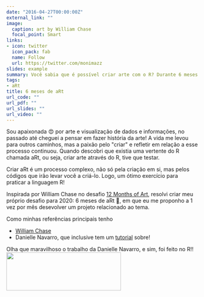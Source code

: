 ```yaml
---
date: "2016-04-27T00:00:00Z"
external_link: ""
image:
  caption: art by William Chase
  focal_point: Smart
links:
- icon: twitter
  icon_pack: fab
  name: Follow
  url: https://twitter.com/monimazz
slides: example
summary: Você sabia que é possível criar arte com o R? Durante 6 meses vou explorar o tema aRt, criando arte através do R com o uso de algorítimos e demais funcionalidades da linguagem.
tags:
- aRt
title: 6 meses de aRt 
url_code: ""
url_pdf: ""
url_slides: ""
url_video: ""
---
```


Sou apaixonada :heart_eyes: por arte e visualização de dados e informações, no passado até cheguei a pensar em fazer história da arte! A vida me levou para outros caminhos, mas a paixão pelo "criar" e refletir em relação a esse processo continuou. Quando descobri que existia uma vertente do R chamada aRt, ou seja, criar arte através do R, tive que testar. 

Criar aRt é um processo complexo, não só pela criação em si, mas pelos códigos que irão levar você a criá-lo. Logo, um ótimo exercício para praticar a linguagem R!

Inspirada por William Chase no desafio [12 Months of Art](https://www.williamrchase.com/work/art/), resolvi criar meu próprio desafio para 2020: 6 meses de aRt :art:, em que eu me proponho a 1 vez por mês desevolver um projeto relacionado ao tema. 

Como minhas referências principais tenho
* [William Chase](https://www.williamrchase.com/work/art/) 
* Danielle Navarro, que inclusive tem um [tutorial](https://robust-tools.djnavarro.net/functional-programming/) sobre!

Olha que maravilhoso o trabalho da Danielle Navarro, e sim, foi feito no R!!
<img src="/img/danielle.png" width="300" height="100">